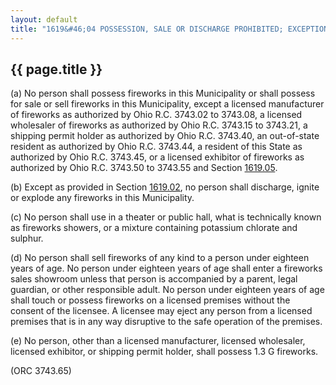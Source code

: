 ---
layout: default 
title: "1619&#46;04 POSSESSION, SALE OR DISCHARGE PROHIBITED; EXCEPTIONS."---

{{ page.title }}
----------------

​(a) No person shall possess fireworks in this Municipality or shall
possess for sale or sell fireworks in this Municipality, except a
licensed manufacturer of fireworks as authorized by Ohio R.C. 3743.02 to
3743.08, a licensed wholesaler of fireworks as authorized by Ohio R.C.
3743.15 to 3743.21, a shipping permit holder as authorized by Ohio R.C.
3743.40, an out-of-state resident as authorized by Ohio R.C. 3743.44, a
resident of this State as authorized by Ohio R.C. 3743.45, or a licensed
exhibitor of fireworks as authorized by Ohio R.C. 3743.50 to 3743.55 and
Section [1619.05](5ab8060d.html).

​(b) Except as provided in Section [1619.02](5aded720.html), no person
shall discharge, ignite or explode any fireworks in this Municipality.

​(c) No person shall use in a theater or public hall, what is
technically known as fireworks showers, or a mixture containing
potassium chlorate and sulphur.

​(d) No person shall sell fireworks of any kind to a person under
eighteen years of age. No person under eighteen years of age shall enter
a fireworks sales showroom unless that person is accompanied by a
parent, legal guardian, or other responsible adult. No person under
eighteen years of age shall touch or possess fireworks on a licensed
premises without the consent of the licensee. A licensee may eject any
person from a licensed premises that is in any way disruptive to the
safe operation of the premises.

​(e) No person, other than a licensed manufacturer, licensed wholesaler,
licensed exhibitor, or shipping permit holder, shall possess 1.3 G
fireworks.

(ORC 3743.65)
